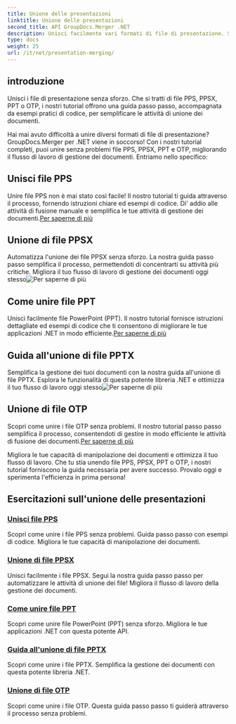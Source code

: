 ```yaml
---
title: Unione delle presentazioni
linktitle: Unione delle presentazioni
second_title: API GroupDocs.Merger .NET
description: Unisci facilmente vari formati di file di presentazione. Segui i nostri tutorial per unire file PPS, PPSX, PPT e OTP in modo efficiente. #GroupDocs.Merger
type: docs
weight: 25
url: /it/net/presentation-merging/
---
```

## introduzione

Unisci i file di presentazione senza sforzo. Che si tratti di file PPS, PPSX, PPT o OTP, i nostri tutorial offrono una guida passo passo, accompagnata da esempi pratici di codice, per semplificare le attività di unione dei documenti.

Hai mai avuto difficoltà a unire diversi formati di file di presentazione? GroupDocs.Merger per .NET viene in soccorso! Con i nostri tutorial completi, puoi unire senza problemi file PPS, PPSX, PPT e OTP, migliorando il flusso di lavoro di gestione dei documenti. Entriamo nello specifico:

##  Unisci file PPS

 Unire file PPS non è mai stato così facile! Il nostro tutorial ti guida attraverso il processo, fornendo istruzioni chiare ed esempi di codice. Di' addio alle attività di fusione manuale e semplifica le tue attività di gestione dei documenti.[Per saperne di più](./merge-pps-files/)

##  Unione di file PPSX

 Automatizza l'unione dei file PPSX senza sforzo. La nostra guida passo passo semplifica il processo, permettendoti di concentrarti su attività più critiche. Migliora il tuo flusso di lavoro di gestione dei documenti oggi stesso![Per saperne di più](./merging-ppsx-files/)

##  Come unire file PPT

 Unisci facilmente file PowerPoint (PPT). Il nostro tutorial fornisce istruzioni dettagliate ed esempi di codice che ti consentono di migliorare le tue applicazioni .NET in modo efficiente.[Per saperne di più](./how-to-merge-ppt-files/)

##  Guida all'unione di file PPTX

 Semplifica la gestione dei tuoi documenti con la nostra guida all'unione di file PPTX. Esplora le funzionalità di questa potente libreria .NET e ottimizza il tuo flusso di lavoro oggi stesso![Per saperne di più](./guide-merging-pptx-files/)

##  Unione di file OTP

Scopri come unire i file OTP senza problemi. Il nostro tutorial passo passo semplifica il processo, consentendoti di gestire in modo efficiente le attività di fusione dei documenti.[Per saperne di più](./merging-otp-files/)

Migliora le tue capacità di manipolazione dei documenti e ottimizza il tuo flusso di lavoro. Che tu stia unendo file PPS, PPSX, PPT o OTP, i nostri tutorial forniscono la guida necessaria per avere successo. Provalo oggi e sperimenta l'efficienza in prima persona!
## Esercitazioni sull'unione delle presentazioni
### [Unisci file PPS](./merge-pps-files/)
Scopri come unire i file PPS senza problemi. Guida passo passo con esempi di codice. Migliora le tue capacità di manipolazione dei documenti.
### [Unione di file PPSX](./merging-ppsx-files/)
Unisci facilmente i file PPSX. Segui la nostra guida passo passo per automatizzare le attività di unione dei file! Migliora il flusso di lavoro della gestione dei documenti.
### [Come unire file PPT](./how-to-merge-ppt-files/)
Scopri come unire file PowerPoint (PPT) senza sforzo. Migliora le tue applicazioni .NET con questa potente API.
### [Guida all'unione di file PPTX](./guide-merging-pptx-files/)
Scopri come unire i file PPTX. Semplifica la gestione dei documenti con questa potente libreria .NET.
### [Unione di file OTP](./merging-otp-files/)
Scopri come unire i file OTP. Questa guida passo passo ti guiderà attraverso il processo senza problemi.